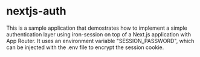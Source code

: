 # nextjs-auth

This is a sample application that demostrates how to implement a simple authentication layer using iron-session on top of a Next.js application with App Router. 
It uses an environment variable "SESSION_PASSWORD", which can be injected with the .env file to encrypt the session cookie. 
